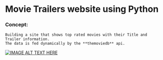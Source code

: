 # Movie Trailers website using Python



### Concept:

    Building a site that shows top rated movies with their Title and Trailer information.
    The data is fed dynamically by the **themoviedb** api.


[![IMAGE ALT TEXT HERE](http://img.youtube.com/vi/NN_O-DXyp50/0.jpg)](http://www.youtube.com/watch?v=NN_O-DXyp50)
